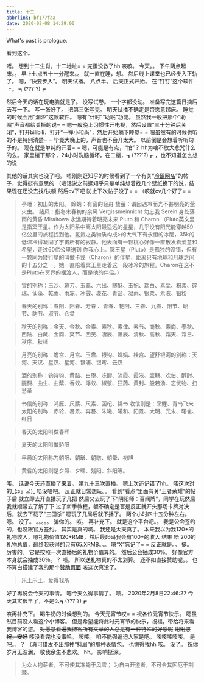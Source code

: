 ```yaml
---
title: 十二
abbrlink: bf177faa
date: 2020-02-08 14:29:00
---
```

What's past is prologue.

<!--more-->看到这个。
唔。
想到十二生肖，十二地址= =
完蛋没救了hh
咳咳。
今天。。
下午两点起床。。
早上七点五十一分醒来。。
就一直在睡，想。
然后线上课堂也已经步入正轨了。
嗯，“快要步入”。
明天试播。
八点半。
后天正式开始。
在“钉钉”这个软件上。
┓(???`?)┏

然后今天的话在玩电脑就是了。
没写试卷。
一个字都没动。
准备写完这篇日摘后去写一下。
写一张好了。
把第三张写完。
明天试播不确定是否愿意起床。
睡觉的时候会用“潮汐”这款软件。
嗯有“计时”“助眠”功能。
虽然我一般把那个“助眠”声音都给关掉的说= =
嗯一般晚上习惯性开电视，然后设置“三十分钟后关闭”，打开bilibili，打开“一禅小和尚”，然后开始躺下睡觉= =
嗯虽然有的时候也听的不是特别清楚= =
毕竟大晚上的，声音也不会开太大。
以前倒是会想着听听句子的。
现在就是单纯的开着= =
嗯，可能是有点，“怕”？
hh为啥不放大悲咒什么的么。
家里楼下那个，24小时洗脑循坏，在二楼，┓(???`?)┏ ，也不知道怎么想的说  


<!--more-->
其他的话其实也没了吧。
唔刚刚逛知乎的时候看到了一个有关“[冷僻网名][1]”的帖子，觉得挺有意思的
（啧话说之前逛知乎只是单纯想着找几个壁纸换下的说，结果现在还没去找/扶额
然后cv下吧
防止下次帖子没了= =
（咳就cv几个好了= =



> 亭曈：初出的太阳。
> 蛉蜻：有窗的轻舟
> 蛰萤：谓因遇冷而光不甚明亮的萤火虫。
> 绪风：指冬末春初的余风
> Vergissmeinnicht 勿忘我
> Serein 身处落雨的黄昏
> Miraitowa 永远期待着明亮未来
> Pluto 和 Charon
>（Pluto英文里是指冥王星。作为太阳系中离太阳最遥远的星星，几乎没有阳光能穿越59亿公里的旅程找到他。氢氦之类物质构成>的大气下有永恒的冰层，35k的低温冷得凝固了宇宙所有的寂静。他表面有一颗桃心好像一直散发着爱意和希望，走过60亿公里送到
你我心上。冥王星（Pluto）是孤独的没错，但有一颗同为矮行星的叫做卡戎（Charon）的伴星，距离只有地球和月球之间的十五分之一。她一直陪着冥王星走着这一段冰冷的旅程。Charon在这不是Pluto在冥界的摆渡人，而是他的伴侣。）



> 雪的别称：玉沙、琼芳、玉鸾、六出、寒酥、玉妃、瑞白、素尘、积素、碎琼、仙藻、乾雨、雨冻、冰霰、璇花、青盐、凝雨、银粟、素液、铅粉

>春天的别称：春阳、阳春、芳春 、青春、艳阳、三春、九春、阳节、昭节、韵节、淑节、仑灵

>秋天的别称：金天、金秋、金素、素秋、素律、素节、商秋、素商、泰秋、西陆、白藏、金商、爽节、西旻、凄辰、萧辰、清秋、高秋、霜天、霜日、秋序、秋绪

>月亮的别称：蟾宫、月宫、玉盘、银钩、婵娟、桂宫、望舒银河的别称：天河、天汉、星汉、星河、银浦、银弯、云汉

>酒的别称：钓诗钩、黄醅、白堕、冻醪、流霞、霞液、壶觞、欢伯、醇酎、醍醐、曲生、曲蘖、香蚁、浮蚁、椒浆、狂药、黄封、般若汤、忘忧物、扫愁帚

>书信的别称：鸿雁、尺牍、尺素、函杞、锦书 收信则是：烹鲤、青鸟飞来太阳的别称：赤轮、晷景、奔晷、朱曦、曦和、阳景、大明、光朱、曙雀、红日

>春天的太阳叫做春晖

>夏天的太阳叫做骄阳

>早晨的太阳称为朝阳、朝曦、朝暾、朝晕、初旭

>黄昏的太阳则是夕照、夕曛、残阳、斜阳等。

咳。
话说今天还直播了来着。
第九十三次直播。
嗯上次还记错了hh。
咳这次对的_(:з」∠)_
唔没啥吧。
反正就日常想玩。。
看到“看点”里面有关“王者荣耀”的帖子后
就立即去开直播玩了几把
然后又去玩了下“阴阳师：百闻牌”，同学在玩然后我就顺带去了解了下
过了新手教程，额不确定是否是反正就开头那场卡牌对决后，就去下载了“三国杀”
嗯玩了几局后就下播了。
两个小时四十五分钟左右。
嗯。
没了。
。。。。。
骗你的。
咳。
再补充下。
就是这个平台吧。。
我是公会签约的，也没跟官方签约。
其实是真的坑。
我还是太天真了。
本来我以为我120+的礼物收入，嗯礼物价值120+RMB，然后最起码我会有100+的收入
结果
唔
200的礼物总值，最终我获得的只有65.XRMB。。。
嗯“X”忘记了= =
反正就是。。
挺。
厉害的。
它是按照一次直播后的礼物价值算的。
然后公会抽成30％。
好像官方本身就会抽成30％。？
啧。
所以送礼物真的不太划算。
还不如直接赞助呢。。
也不算白搭建了我的那个[赞助页面][2]
咳这次真没了。


> 乐土乐土，爱得我所

好了再说会今天的事情。
嗯今天么得事情了。
啧。
2020年2月8日22:46:27
今天其实很早了，不是么┓(???`?)┏

咳再补充下。
喝牛奶的时候想到的。
今天元宵节哎= =
祝各位元宵节快乐。
嗯虽然目前没人看这个小博客。
但是希望能将此时元宵节的快乐，祝福，带给将来看我博客的您。
~~对愿意看遍我博客所有文章的人总是有一种特殊的好感呢~~
~~谢谢您~~
~~祝，安好~~
咳没看完也没事哈。
咳咳。
咱不能强逼迫人家是吧。
咳咳咳咳咳。
是吧。。？
（真可惜发不出那种“抖眉”的那种表情包。
也懒得找hh
咳。
没了。
祝你岁月无波澜，
敬我余生不悲欢。
hh。
影响挺深。



> 为众人抱薪者，不可使其冻毙于风雪；
> 为自由开道者，不可令其困厄于荆棘。

  


[1]: https://www.zhihu.com/question/315012539/answer/935111542?utm_source=qq&utm_medium=social&utm_oi=1024184561399463936
[2]: https://zhiluo.top/zz